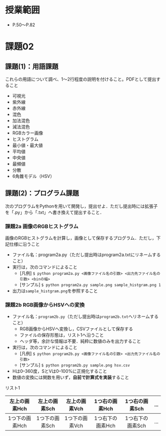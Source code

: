 # 授業範囲
- P.50～P.82

# 課題02
## 課題(1)：用語課題
これらの用語について調べ、1～2行程度の説明を付けること。PDFとして提出すること
- 可視光
- 紫外線
- 赤外線
- 混色
- 加法混色
- 減法混色
- RGBカラー画像
- ヒストグラム
- 最小値・最大値
- 平均値
- 中央値
- 最頻値
- 分散
- 6角錐モデル（HSV）
## 課題(2)：プログラム課題
次のプログラムをPythonを用いて開発し，提出せよ．ただし提出時には拡張子を「.py」から「.txt」へ書き換えて提出すること．
### 課題2a 画像のRGBヒストグラム
画像のRGBヒストグラムを計算し，画像として保存するプログラム．ただし，下記仕様に沿うこと
- ファイル名：program2a.py（ただし提出時はprogram2a.txtにリネームすること）
- 実行は，次のコマンドによること
	- [凡例] `$ python program2a.py <画像ファイル名の引数> <出力先ファイル名の引数> <binの幅>`
	- [サンプル] `$ python program2a.py sample.png sample_histgram.png 1`
- 出力は`sample_histgram.png`を参照すること

### 課題2b RGB画像からHSVへの変換
- ファイル名：`program2b.py`（ただし提出時は`program2b.txt`へリネームすること）
	- RGB画像からHSVへ変換し，CSVファイルとして保存する
	- ファイルの保存形態は，リスト1へ沿うこと
	- ヘッダ等，余計な情報は不要．純粋に数値のみを出力すること
- 実行は，次のコマンドによること
	- [凡例] `$ python program2b.py <画像ファイル名の引数> <出力先ファイル名の引数>`
	- [サンプル] `$ python program2b.py sample.png hsv.csv`
- Hは0–360度，SとVは0–100%に正規化すること
- 数値の変換には関数を用いず，**自前で計算式を実装**すること

リスト1  

| 左上の画素Hch  | 左上の画素Sch  | 左上の画素Vch  | 1つ右の画素Hch  | 1つ右の画素Sch  | ... |
| :-------: | :-------: | :-------: | :--------: | :--------: | :-: |
| 1つ下の画素Hch | 1つ下の画素Sch | 1つ下の画素Vch | 1つ右下の画素Hch | 1つ右下の画素Sch | ... |

 
